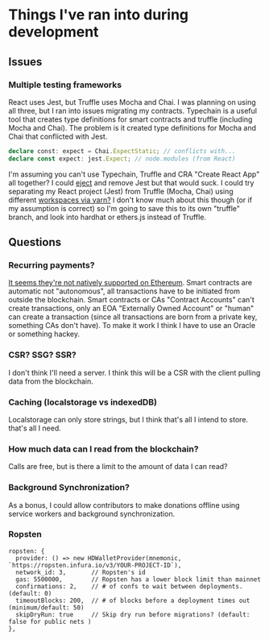 # Things I've ran into during development

## Issues

### Multiple testing frameworks

React uses Jest, but Truffle uses Mocha and Chai. I was planning on using all three, but I ran into issues migrating my contracts. Typechain is a useful tool that creates type definitions for smart contracts and truffle (including Mocha and Chai). The problem is it created type definitions for Mocha and Chai that conflicted with Jest.

```ts
declare const: expect = Chai.ExpectStatic; // conflicts with...
declare const expect: jest.Expect; // node.modules (from React)
```

I'm assuming you can't use Typechain, Truffle and CRA "Create React App" all together? I could [eject](https://create-react-app.dev/docs/available-scripts/#npm-run-eject) and remove Jest but that would suck. I could try separating my React project (Jest) from Truffle (Mocha, Chai) using different [workspaces via yarn?](https://yarnpkg.com/features/workspaces) I don't know much about this though (or if my assumption is correct) so I'm going to save this to its own "truffle" branch, and look into hardhat or ethers.js instead of Truffle.

## Questions

### Recurring payments?

[It seems they're not natively supported on Ethereum](https://ethereum.stackexchange.com/questions/49596). Smart contracts are automatic not "autonomous", all transactions have to be initiated from outside the blockchain. Smart contracts or CAs "Contract Accounts" can't create transactions, only an EOA "Externally Owned Account" or "human" can create a transaction (since all transactions are born from a private key, something CAs don't have). To make it work I think I have to use an Oracle or something hackey.

### CSR? SSG? SSR?

I don't think I'll need a server. I think this will be a CSR with the client pulling data from the blockchain.

### Caching (localstorage vs indexedDB)

Localstorage can only store strings, but I think that's all I intend to store. that's all I need.

### How much data can I read from the blockchain?

Calls are free, but is there a limit to the amount of data I can read?

### Background Synchronization?

As a bonus, I could allow contributors to make donations offline using service workers and background synchronization.

### Ropsten

    ropsten: {
      provider: () => new HDWalletProvider(mnemonic, `https://ropsten.infura.io/v3/YOUR-PROJECT-ID`),
      network_id: 3,       // Ropsten's id
      gas: 5500000,        // Ropsten has a lower block limit than mainnet
      confirmations: 2,    // # of confs to wait between deployments. (default: 0)
      timeoutBlocks: 200,  // # of blocks before a deployment times out  (minimum/default: 50)
      skipDryRun: true     // Skip dry run before migrations? (default: false for public nets )
    },
